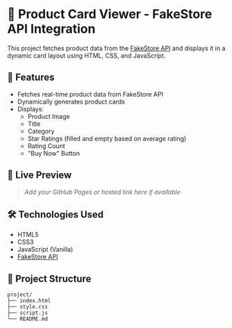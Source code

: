 # 🛒 Product Card Viewer - FakeStore API Integration

This project fetches product data from the [FakeStore API](https://fakestoreapi.com/) and displays it in a dynamic card layout using HTML, CSS, and JavaScript.

## 🌟 Features

- Fetches real-time product data from FakeStore API
- Dynamically generates product cards
- Displays:
  - Product Image
  - Title
  - Category
  - Star Ratings (filled and empty based on average rating)
  - Rating Count
  - "Buy Now" Button

## 🚀 Live Preview

> _Add your GitHub Pages or hosted link here if available_

## 🛠️ Technologies Used

- HTML5
- CSS3
- JavaScript (Vanilla)
- [FakeStore API](https://fakestoreapi.com/)

## 📁 Project Structure

```plaintext
project/
├── index.html
├── style.css
├── script.js
└── README.md
